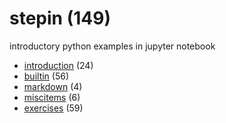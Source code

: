 # stepin (149)
introductory python examples in jupyter notebook

+ [introduction](introduction/README.md) (24)
+ [builtin](builtin/README.md) (56)
+ [markdown](markdown/README.md) (4)
+ [miscitems](miscitems/README.md) (6)
+ [exercises](exercises/README.md) (59)
